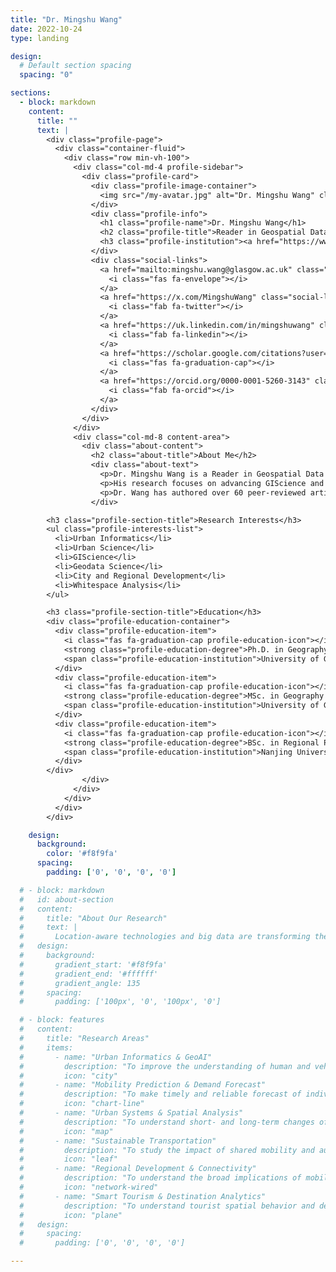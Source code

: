 ```yaml
---
title: "Dr. Mingshu Wang"
date: 2022-10-24
type: landing

design:
  # Default section spacing
  spacing: "0"

sections:
  - block: markdown
    content:
      title: ""
      text: |
        <div class="profile-page">
          <div class="container-fluid">
            <div class="row min-vh-100">
              <div class="col-md-4 profile-sidebar">
                <div class="profile-card">
                  <div class="profile-image-container">
                    <img src="/my-avatar.jpg" alt="Dr. Mingshu Wang" class="profile-image">
                  </div>
                  <div class="profile-info">
                    <h1 class="profile-name">Dr. Mingshu Wang</h1>
                    <h2 class="profile-title">Reader in Geospatial Data Science</h2>
                    <h3 class="profile-institution"><a href="https://www.gla.ac.uk/" target="_blank" style="color: inherit; text-decoration: none;">University of Glasgow</a></h3>
                  </div>
                  <div class="social-links">
                    <a href="mailto:mingshu.wang@glasgow.ac.uk" class="social-link" title="Email">
                      <i class="fas fa-envelope"></i>
                    </a>
                    <a href="https://x.com/MingshuWang" class="social-link" title="Twitter">
                      <i class="fab fa-twitter"></i>
                    </a>
                    <a href="https://uk.linkedin.com/in/mingshuwang" class="social-link" title="LinkedIn">
                      <i class="fab fa-linkedin"></i>
                    </a>
                    <a href="https://scholar.google.com/citations?user=oVsGl44AAAAJ" class="social-link" title="Google Scholar">
                      <i class="fas fa-graduation-cap"></i>
                    </a>
                    <a href="https://orcid.org/0000-0001-5260-3143" class="social-link" title="ORCID">
                      <i class="fab fa-orcid"></i>
                    </a>
                  </div>
                </div>
              </div>
              <div class="col-md-8 content-area">
                <div class="about-content">
                  <h2 class="about-title">About Me</h2>
                  <div class="about-text">
                    <p>Dr. Mingshu Wang is a Reader in Geospatial Data Science with a background that includes a BSc from Nanjing University (China) and an MSc and Ph.D. from the University of Georgia (USA). He is also a Visiting Scholar at the University of Amsterdam, The Netherlands. Prior to his current position, he served as a Senior Lecturer (Associate Professor with Tenure) in Geospatial Data Science at the School of Geographical & Earth Sciences, University of Glasgow, UK (2021-2024). He was also a tenure-track Assistant Professor of Geodata Science at the Faculty of Geo-Information Science and Earth Observation (ITC), University of Twente, Netherlands (2018-2021).</p>
                    <p>His research focuses on advancing GIScience and big data analytics methods, including GeoAI, explainable artificial intelligence, and econometrics, to better understand urban systems. Dr. Wang approaches his work from a people-centric perspective through two main research areas. At the macro level, he examines the connection between urban spatial structures (such as urban polycentricity) and the economic, social, and environmental performance of city-regions. At the micro level, he studies how the built environment influences collective human behaviors like mobility and organizational vitality.</p>
                    <p>Dr. Wang has authored over 60 peer-reviewed articles in prestigious journals covering GIScience, Urban Studies/Planning, and related disciplines. Six of his papers have been recognized as Web of Science ESI Highly Cited Papers, placing them in the top 1% of all publications. He has been listed by Elsevier and Stanford University as one of the World's Top 2% most-cited scientists since 2022.</p>
                  </div>

        <h3 class="profile-section-title">Research Interests</h3>
        <ul class="profile-interests-list">
          <li>Urban Informatics</li>
          <li>Urban Science</li>
          <li>GIScience</li>
          <li>Geodata Science</li>
          <li>City and Regional Development</li>
          <li>Whitespace Analysis</li>
        </ul>

        <h3 class="profile-section-title">Education</h3>
        <div class="profile-education-container">
          <div class="profile-education-item">
            <i class="fas fa-graduation-cap profile-education-icon"></i>
            <strong class="profile-education-degree">Ph.D. in Geography (GIScience)</strong><br>
            <span class="profile-education-institution">University of Georgia, USA</span>
          </div>
          <div class="profile-education-item">
            <i class="fas fa-graduation-cap profile-education-icon"></i>
            <strong class="profile-education-degree">MSc. in Geography (GIScience)</strong><br>
            <span class="profile-education-institution">University of Georgia, USA</span>
          </div>
          <div class="profile-education-item">
            <i class="fas fa-graduation-cap profile-education-icon"></i>
            <strong class="profile-education-degree">BSc. in Regional Planning</strong><br>
            <span class="profile-education-institution">Nanjing University, China</span>
          </div>
        </div>
                </div>
              </div>
            </div>
          </div>
        </div>

    design:
      background:
        color: '#f8f9fa'
      spacing:
        padding: ['0', '0', '0', '0']

  # - block: markdown
  #   id: about-section
  #   content:
  #     title: "About Our Research"
  #     text: |
  #       Location-aware technologies and big data are transforming the ways we study and understand human behavior. At **GeoAI Lab**, our mission is to pioneer geospatial solutions to propel human mobility science, a burgeoning field that seeks to model and predict patterns of movement, as well as influence the ways people navigate through urban environments and the broader earth system.
  #   design:
  #     background:
  #       gradient_start: '#f8f9fa'
  #       gradient_end: '#ffffff'
  #       gradient_angle: 135
  #     spacing:
  #       padding: ['100px', '0', '100px', '0']

  # - block: features
  #   content:
  #     title: "Research Areas"
  #     items:
  #       - name: "Urban Informatics & GeoAI"
  #         description: "To improve the understanding of human and vehicle mobility using location-aware technologies and big data analytics, with a focus on developing innovative geospatial artificial intelligence methods."
  #         icon: "city"
  #       - name: "Mobility Prediction & Demand Forecast"
  #         description: "To make timely and reliable forecast of individual and collective mobility using geospatial artificial intelligence (GeoAI) and machine learning techniques."
  #         icon: "chart-line"
  #       - name: "Urban Systems & Spatial Analysis"
  #         description: "To understand short- and long-term changes of mobility behavior in the context of global change and new urban crises (e.g., pandemic, natural disasters), using advanced spatial analysis methods."
  #         icon: "map"
  #       - name: "Sustainable Transportation"
  #         description: "To study the impact of shared mobility and autonomous vehicles on future urban systems, contributing to sustainable urban development and smart city initiatives."
  #         icon: "leaf"
  #       - name: "Regional Development & Connectivity"
  #         description: "To understand the broad implications of mobility for urban development and human interactions, examining how transportation networks shape regional economic and social outcomes."
  #         icon: "network-wired"
  #       - name: "Smart Tourism & Destination Analytics"
  #         description: "To understand tourist spatial behavior and destination choices & develop solutions for smart and sustainable tourism development using big data and location intelligence."
  #         icon: "plane"
  #   design:
  #     spacing:
  #       padding: ['0', '0', '0', '0']

---
```

